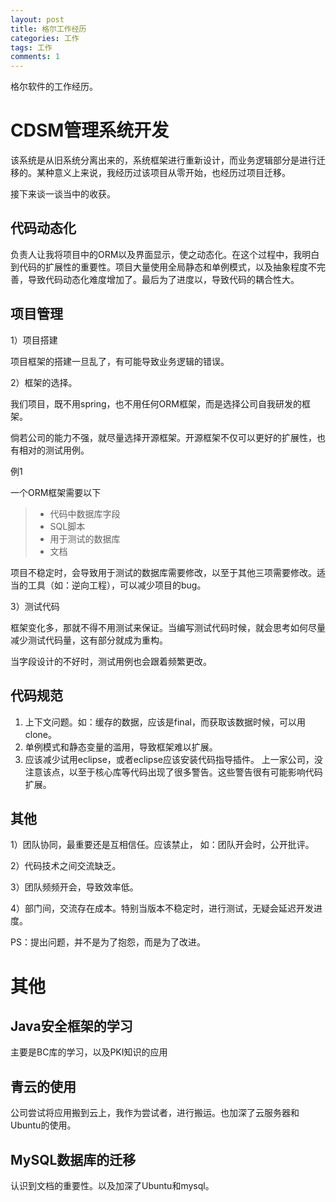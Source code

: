 ```yaml
---
layout: post
title: 格尔工作经历
categories: 工作 
tags: 工作
comments: 1
---
```




格尔软件的工作经历。



# CDSM管理系统开发

该系统是从旧系统分离出来的，系统框架进行重新设计，而业务逻辑部分是进行迁移的。某种意义上来说，我经历过该项目从零开始，也经历过项目迁移。

接下来谈一谈当中的收获。



## 代码动态化

负责人让我将项目中的ORM以及界面显示，使之动态化。在这个过程中，我明白到代码的扩展性的重要性。项目大量使用全局静态和单例模式，以及抽象程度不完善，导致代码动态化难度增加了。最后为了进度以，导致代码的耦合性大。



## 项目管理

1）项目搭建

项目框架的搭建一旦乱了，有可能导致业务逻辑的错误。

2）框架的选择。

我们项目，既不用spring，也不用任何ORM框架，而是选择公司自我研发的框架。

倘若公司的能力不强，就尽量选择开源框架。开源框架不仅可以更好的扩展性，也有相对的测试用例。

例1

一个ORM框架需要以下

> - 代码中数据库字段 
> - SQL脚本 
> - 用于测试的数据库 
> - 文档

项目不稳定时，会导致用于测试的数据库需要修改，以至于其他三项需要修改。适当的工具（如：逆向工程），可以减少项目的bug。



3）测试代码

框架变化多，那就不得不用测试来保证。当编写测试代码时候，就会思考如何尽量减少测试代码量，这有部分就成为重构。

当字段设计的不好时，测试用例也会跟着频繁更改。



## 代码规范

1. 上下文问题。如：缓存的数据，应该是final，而获取该数据时候，可以用clone。
2. 单例模式和静态变量的滥用，导致框架难以扩展。
3. 应该减少试用eclipse，或者eclipse应该安装代码指导插件。
   上一家公司，没注意该点，以至于核心库等代码出现了很多警告。这些警告很有可能影响代码扩展。



## 其他

1）团队协同，最重要还是互相信任。应该禁止， 如：团队开会时，公开批评。

2）代码技术之间交流缺乏。

3）团队频频开会，导致效率低。

4）部门间，交流存在成本。特别当版本不稳定时，进行测试，无疑会延迟开发进度。



PS：提出问题，并不是为了抱怨，而是为了改进。



# 其他



## Java安全框架的学习

主要是BC库的学习，以及PKI知识的应用



## 青云的使用

公司尝试将应用搬到云上，我作为尝试者，进行搬运。也加深了云服务器和Ubuntu的使用。



## MySQL数据库的迁移

认识到文档的重要性。以及加深了Ubuntu和mysql。